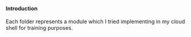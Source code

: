 #### Introduction
Each folder represents a module which I tried implementing in my cloud shell for training purposes.
